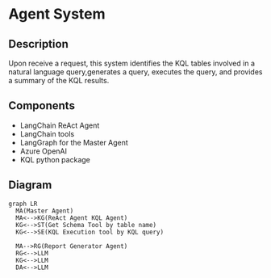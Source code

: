 # Agent System

## Description

Upon receive a request, this system identifies the KQL tables involved in a natural language query,generates a query, executes the query, and provides a summary of the KQL results.

## Components

- LangChain ReAct Agent
- LangChain tools
- LangGraph for the Master Agent
- Azure OpenAI
- KQL python package


## Diagram

```mermaid
graph LR
  MA(Master Agent)
  MA<-->KG(ReAct Agent KQL Agent)
  KG<-->ST(Get Schema Tool by table name)
  KG<-->SE(KQL Execution tool by KQL query)

  MA-->RG(Report Generator Agent)
  RG<-->LLM
  KG<-->LLM
  DA<-->LLM
```
